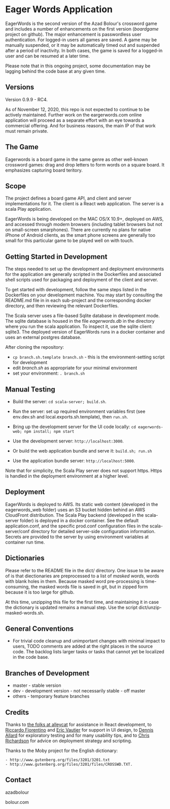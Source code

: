 
# Eager Words Application

EagerWords is the second version of the Azad Bolour's crossword game and
includes a number of enhancements on the first version (_boardgame_ project on
github). The major enhancement is passwordless user authentication.
For logged-in users all games are saved. A game may be manually suspended, or it
may be automatically timed out and suspended after a period of inactivity. In
both cases, the game is saved for a logged-in user and can be resumed at a later
time.

Please note that in this ongoing project, some documentation may be lagging
behind the code base at any given time.

## Versions

Version 0.9.9 - RC4.

As of November 12, 2020, this repo is not expected to continue to be actively 
maintained. Further work on the eargerwords.com online application will proceed
as a separate effort with an eye towards a commercial offering. And for business 
reasons, the main IP of that work must remain private. 

## The Game

Eagerwords is a board game in the same genre as other well-known crossword games:
drag and drop letters to form words on a square board. It emphasizes capturing 
board teritory.

## Scope

The project defines a board game API, and client and server implementations for it. 
The client is a React web application. The server is a scala Play application.

EagerWords is being developed on the MAC OS/X 10.9+, deployed on AWS, and
accessed through modern browsers (including tablet browsers but not on
small-screen smarphones). There are currently no plans for native iPhone of
Android clients, as the smart phone screens are generally too small for this
particular game to be played well on with touch.

## Getting Started in Development

The steps needed to set up the development and deployment environments for the
application are generally scripted in the Dockerfiles and associated shell
scripts used for packaging and deployment of the client and server.

To get started with development, follow the same steps listed in the Dockerfiles
on your development machine. You may start by consulting the README.md file in
in each sub-project and the corresponding docker directory, and then reviewing
the relevant Dockerfiles.

The Scala server uses a file-based Sqlite database in development mode. The
sqlite database is housed in the file _eagerwords.db_ in the directory where you
run the scala application. To inspect it, use the sqlite client: sqlite3. The
deployed version of EagerWords runs in a docker container and uses an external
postgres database.

After cloning the repository:

* `cp branch.sh.template branch.sh` - this is the environment-setting script for
  development
* edit _branch.sh_ as appropriate for your minimal environment
* set your environment: `. branch.sh`

## Manual Testing

* Build the server: `cd scala-server; build.sh`.

* Run the server: set up required environment variables first 
  (see env.dev.sh and local.exports.sh.template), then `run.sh`.

* Bring up the development server for the UI code locally: `cd eagerwords-web; npm install; npm start`

* Use the development server: `http://localhost:3000`. 

* Or build the web application bundle and serve it: `build.sh; run.sh`

* Use the application bundle server: `http://localhost:5000`.

Note that for simplicity, the Scala Play server does not support https. Https is
handled in the deployment environment at a higher level.

## Deployment

EagerWords is deployed to AWS. Its static web content (developed in the
eagerwords\_web folder) uses an S3 bucket hidden behind an AWS CloudFront
distribution. The Scala Play backend (developed in the scala-server folder) is
deployed in a docker container. See the default application.conf, and the
specific prod.conf configuration files in the scala-server/conf directory for
detailed server-side configuration information. Secrets are provided to the
server by using environment variables at container run time.

## Dictionaries

Please refer to the README file in the dict/ directory. One issue to be
aware of is that diectionaries are preprocessed to a list of _masked words_, 
words with blank holes in them. Because masked word pre-processing is
time-consuming, the masked words file is saved in git, but in zipped form 
because it is too large for github. 

At this time, unzipping this file for the first time, and maintaining it in
case the dictionary is updated remains a manual step. Use the script
dict/unzip-masked-words.sh.

## General Conventions

- For trivial code cleanup and unimportant changes with minimal impact to users,
  TODO comments are added at the right places in the source code. The backlog
  lists larger tasks or tasks that cannot yet be localized in the code base.

## Branches of Development

- master - stable version
- dev - development version - not necessarily stable - off master
- others - temporary feature branches

## Credits

Thanks to 
[the folks at alleycat](https://alleycat.cc/) for assistance in React development, to 
[Riccardo Fiorentino](https://www.linkedin.com/in/riccardofiorentino/) and 
[Eric Vautier](https://twitter.com/ericvautier) for support in UI design, to
[Dennis Allard](https://oceanpark.com) for exploratory testing and for many usability tips, and to 
[Chris Richardson](https://www.chrisrichardson.net/) for advice on deployment strategy and scripting.

Thanks to the Moby project for the English dictionary:

    - http://www.gutenberg.org/files/3201/3201.txt
    - http://www.gutenberg.org/files/3201/files/CROSSWD.TXT.
 
## Contact

azadbolour

bolour.com

